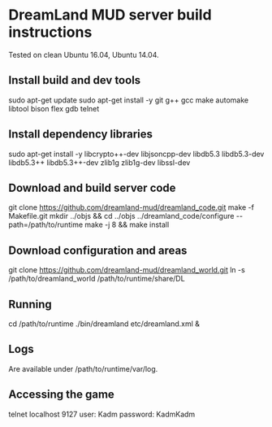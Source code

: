 # DreamLand MUD server build instructions

Tested on clean Ubuntu 16.04, Ubuntu 14.04.

## Install build and dev tools
sudo apt-get update
sudo apt-get install -y git g++ gcc make automake libtool bison flex gdb telnet

## Install dependency libraries
sudo apt-get install -y libcrypto++-dev libjsoncpp-dev libdb5.3 libdb5.3-dev libdb5.3++ libdb5.3++-dev zlib1g zlib1g-dev libssl-dev

## Download and build server code
git clone https://github.com/dreamland-mud/dreamland_code.git
make -f Makefile.git
mkdir ../objs && cd ../objs
../dreamland_code/configure --path=/path/to/runtime
make -j 8 && make install

## Download configuration and areas
git clone https://github.com/dreamland-mud/dreamland_world.git
ln -s /path/to/dreamland_world /path/to/runtime/share/DL

## Running
cd /path/to/runtime
./bin/dreamland etc/dreamland.xml &

## Logs
Are available under /path/to/runtime/var/log.

## Accessing the game
telnet localhost 9127
user: Kadm
password: KadmKadm

